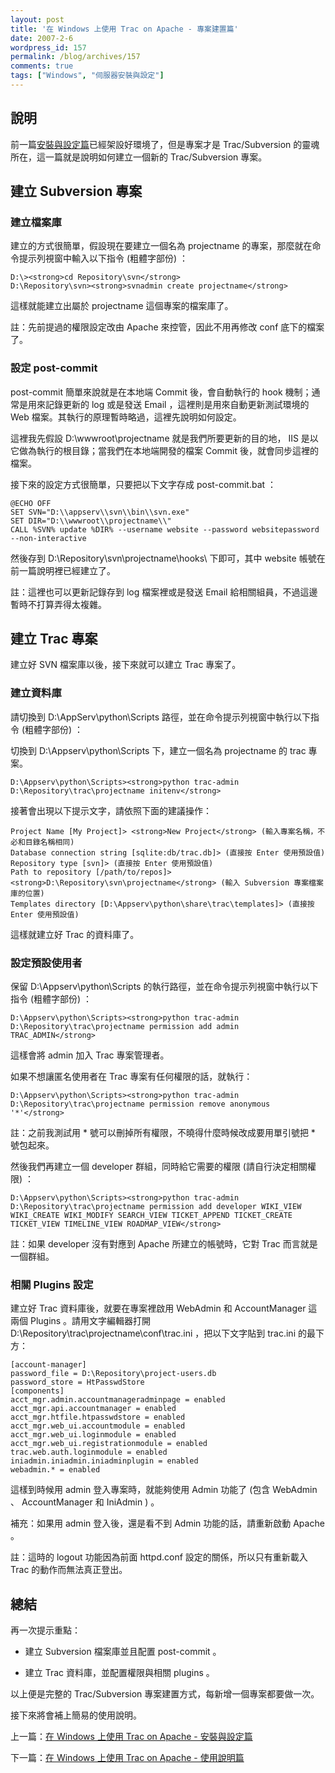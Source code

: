```yaml
---
layout: post
title: '在 Windows 上使用 Trac on Apache - 專案建置篇'
date: 2007-2-6
wordpress_id: 157
permalink: /blog/archives/157
comments: true
tags: ["Windows", "伺服器安裝與設定"]
---
```


## 說明

前一篇[安裝與設定篇](http://blog.roodo.com/jaceju/archives/2703934.html)已經架設好環境了，但是專案才是 Trac/Subversion 的靈魂所在，這一篇就是說明如何建立一個新的 Trac/Subversion 專案。

<!--more-->

## 建立 Subversion 專案

### 建立檔案庫

建立的方式很簡單，假設現在要建立一個名為 projectname 的專案，那麼就在命令提示列視窗中輸入以下指令 (粗體字部份) ：

```
D:\><strong>cd Repository\svn</strong>
D:\Repository\svn><strong>svnadmin create projectname</strong>

```

這樣就能建立出屬於 projectname 這個專案的檔案庫了。

註：先前提過的權限設定改由 Apache 來控管，因此不用再修改 conf 底下的檔案了。 

### 設定 post-commit

post-commit 簡單來說就是在本地端 Commit 後，會自動執行的 hook 機制；通常是用來記錄更新的 log 或是發送 Email ，這裡則是用來自動更新測試環境的 Web 檔案。其執行的原理暫時略過，這裡先說明如何設定。

這裡我先假設 D:\wwwroot\projectname 就是我們所要更新的目的地， IIS 是以它做為執行的根目錄；當我們在本地端開發的檔案 Commit 後，就會同步這裡的檔案。

接下來的設定方式很簡單，只要把以下文字存成 post-commit.bat ： 

```
@ECHO OFF
SET SVN="D:\\appserv\\svn\\bin\\svn.exe"
SET DIR="D:\\wwwroot\\projectname\\"
CALL %SVN% update %DIR% --username website --password websitepassword --non-interactive

```

然後存到  D:\Repository\svn\projectname\hooks\ 下即可，其中 website 帳號在前一篇說明裡已經建立了。

註：這裡也可以更新記錄存到 log 檔案裡或是發送 Email 給相關組員，不過這邊暫時不打算弄得太複雜。

## 建立 Trac 專案

建立好 SVN 檔案庫以後，接下來就可以建立 Trac 專案了。

### 建立資料庫

請切換到 D:\AppServ\python\Scripts 路徑，並在命令提示列視窗中執行以下指令 (粗體字部份) ：

切換到 D:\Appserv\python\Scripts 下，建立一個名為 projectname 的 trac 專案。

```
D:\Appserv\python\Scripts><strong>python trac-admin D:\Repository\trac\projectname initenv</strong>

```

接著會出現以下提示文字，請依照下面的建議操作：

```
Project Name [My Project]> <strong>New Project</strong> (輸入專案名稱，不必和目錄名稱相同)
Database connection string [sqlite:db/trac.db]> (直接按 Enter 使用預設值)
Repository type [svn]> (直接按 Enter 使用預設值)
Path to repository [/path/to/repos]> <strong>D:\Repository\svn\projectname</strong> (輸入 Subversion 專案檔案庫的位置)
Templates directory [D:\Appserv\python\share\trac\templates]> (直接按 Enter 使用預設值)

```

這樣就建立好 Trac 的資料庫了。

### 設定預設使用者

保留 D:\Appserv\python\Scripts 的執行路徑，並在命令提示列視窗中執行以下指令 (粗體字部份) ：

```
D:\Appserv\python\Scripts><strong>python trac-admin D:\Repository\trac\projectname permission add admin TRAC_ADMIN</strong>

```

這樣會將 admin 加入 Trac 專案管理者。

如果不想讓匿名使用者在 Trac 專案有任何權限的話，就執行：

```
D:\Appserv\python\Scripts><strong>python trac-admin D:\Repository\trac\projectname permission remove anonymous '*'</strong>

```

註：之前我測試用 * 號可以刪掉所有權限，不曉得什麼時候改成要用單引號把 * 號包起來。

然後我們再建立一個 developer 群組，同時給它需要的權限 (請自行決定相關權限) ：

```
D:\Appserv\python\Scripts><strong>python trac-admin D:\Repository\trac\projectname permission add developer WIKI_VIEW WIKI_CREATE WIKI_MODIFY SEARCH_VIEW TICKET_APPEND TICKET_CREATE TICKET_VIEW TIMELINE_VIEW ROADMAP_VIEW</strong>

```

註：如果 developer 沒有對應到 Apache 所建立的帳號時，它對 Trac 而言就是一個群組。 

### 相關 Plugins 設定

建立好 Trac 資料庫後，就要在專案裡啟用 WebAdmin 和 AccountManager 這兩個 Plugins 。請用文字編輯器打開 D:\Repository\trac\projectname\conf\trac.ini ，把以下文字貼到 trac.ini 的最下方：

```
[account-manager]
password_file = D:\Repository\project-users.db
password_store = HtPasswdStore
[components]
acct_mgr.admin.accountmanageradminpage = enabled
acct_mgr.api.accountmanager = enabled
acct_mgr.htfile.htpasswdstore = enabled
acct_mgr.web_ui.accountmodule = enabled
acct_mgr.web_ui.loginmodule = enabled
acct_mgr.web_ui.registrationmodule = enabled
trac.web.auth.loginmodule = enabled
iniadmin.iniadmin.iniadminplugin = enabled
webadmin.* = enabled

```

這樣到時候用 admin 登入專案時，就能夠使用 Admin 功能了 (包含 WebAdmin 、 AccountManager 和 IniAdmin ) 。

補充：如果用 admin 登入後，還是看不到 Admin 功能的話，請重新啟動 Apache 。

註：這時的 logout 功能因為前面 httpd.conf 設定的關係，所以只有重新載入 Trac 的動作而無法真正登出。

## 總結

再一次提示重點：

* 建立 Subversion 檔案庫並且配置 post-commit 。

* 建立 Trac 資料庫，並配置權限與相關 plugins 。



以上便是完整的 Trac/Subversion 專案建置方式，每新增一個專案都要做一次。

接下來將會補上簡易的使用說明。

上一篇：[在 Windows 上使用 Trac on Apache - 安裝與設定篇](http://blog.roodo.com/jaceju/archives/2703934.html)

下一篇：[在 Windows 上使用 Trac on Apache - 使用說明篇](http://blog.roodo.com/jaceju/archives/2772843.html)
